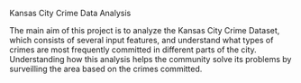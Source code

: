 Kansas City Crime Data Analysis

The main aim of this project is to analyze the Kansas City Crime Dataset, which consists of several input features, and understand what types of crimes are most frequently committed in different parts of the city. Understanding how this analysis helps the community solve its problems by surveilling the area based on the crimes committed.
